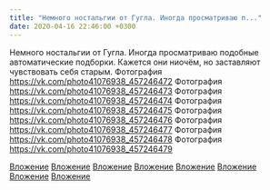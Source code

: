 ```yaml
---
title: "Немного ностальгии от Гугла. Иногда просматриваю п..."
date: 2020-04-16 22:46:00 +0300
---
```


Немного ностальгии от Гугла. Иногда просматриваю подобные автоматические подборки. Кажется они ниочём, но заставляют чувствовать себя старым.
Фотография
https://vk.com/photo41076938_457246472
Фотография
https://vk.com/photo41076938_457246473
Фотография
https://vk.com/photo41076938_457246474
Фотография
https://vk.com/photo41076938_457246475
Фотография
https://vk.com/photo41076938_457246476
Фотография
https://vk.com/photo41076938_457246477
Фотография
https://vk.com/photo41076938_457246478
Фотография
https://vk.com/photo41076938_457246479

[Вложение](https://vk.com/photo41076938_457246472)
[Вложение](https://vk.com/photo41076938_457246473)
[Вложение](https://vk.com/photo41076938_457246474)
[Вложение](https://vk.com/photo41076938_457246475)
[Вложение](https://vk.com/photo41076938_457246476)
[Вложение](https://vk.com/photo41076938_457246477)
[Вложение](https://vk.com/photo41076938_457246478)
[Вложение](https://vk.com/photo41076938_457246479)
